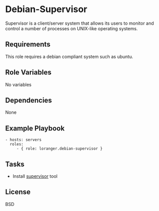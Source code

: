 Debian-Supervisor
=================

Supervisor is a client/server system that allows its users to monitor and control a number of processes on UNIX-like operating systems.

Requirements
------------

This role requires a debian compliant system such as ubuntu.

Role Variables
--------------

No variables

Dependencies
------------

None

Example Playbook
----------------

    - hosts: servers
      roles:
         - { role: loranger.debian-supervisor }

Tasks
-----

  - Install [supervisor](http://supervisord.org/) tool

License
-------

BSD
